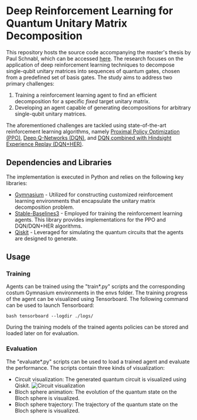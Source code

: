 # Deep Reinforcement Learning for Quantum Unitary Matrix Decomposition

This repository hosts the source code accompanying the master's thesis by Paul Schnabl, which can be accessed [here](). The research focuses on the application of deep reinforcement learning techniques to decompose single-qubit unitary matrices into sequences of quantum gates, chosen from a predefined set of basis gates. The study aims to address two primary challenges:

1. Training a reinforcement learning agent to find an efficient decomposition for a specific *fixed* target unitary matrix.
2. Developing an agent capable of generating decompositions for arbitrary single-qubit unitary matrices.

The aforementioned challenges are tackled using state-of-the-art reinforcement learning algorithms, namely [Proximal Policy Optimization (PPO)](https://arxiv.org/abs/1707.06347), [Deep Q-Networks (DQN)](https://arxiv.org/abs/1312.5602), and [DQN combined with Hindsight Experience Replay (DQN+HER)](https://arxiv.org/abs/1707.01495).


## Dependencies and Libraries
The implementation is executed in Python and relies on the following key libraries:

* [Gymnasium](https://gymnasium.farama.org/) - Utilized for constructing customized reinforcement learning environments that encapsulate the unitary matrix decomposition problem.
* [Stable-Baselines3](https://stable-baselines3.readthedocs.io/en/master/) - Employed for training the reinforcement learning agents. This library provides implementations for the PPO and DQN/DQN+HER algorithms.
* [Qiskit](https://qiskit.org/) - Leveraged for simulating the quantum circuits that the agents are designed to generate.


## Usage
### Training
Agents can be trained using the "train*.py" scripts and the corresponding costum Gymnasium environments in the envs folder. The training progress of the agent can be visualized using Tensorboard. The following command can be used to launch Tensorboard:

```bash tensorboard --logdir ./logs/```

During the training models of the trained agents policies can be stored and loaded later on for evaluation.

### Evaluation
The "evaluate*.py" scripts can be used to load a trained agent and evaluate the performance. The scripts contain three kinds of visualization:
* Circuit visualization: The generated quantum circuit is visualized using Qiskit.
![Circuit visualization](./imgs/circuit_visualization.gif)
* Bloch sphere animation: The evolution of the quantum state on the Bloch sphere is visualized.
* Bloch sphere trajectory: The trajectory of the quantum state on the Bloch sphere is visualized.
